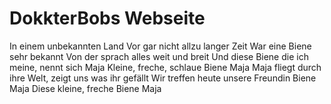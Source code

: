 # DokkterBobs Webseite
In einem unbekannten Land
Vor gar nicht allzu langer Zeit
War eine Biene sehr bekannt
Von der sprach alles weit und breit
Und diese Biene die ich meine, nennt sich Maja
Kleine, freche, schlaue Biene Maja
Maja fliegt durch ihre Welt, zeigt uns was ihr gefällt
Wir treffen heute unsere Freundin Biene Maja
Diese kleine, freche Biene Maja

